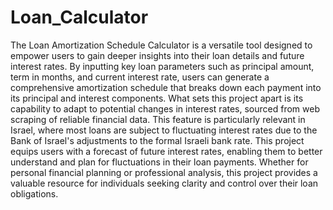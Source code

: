 # Loan_Calculator
The Loan Amortization Schedule Calculator is a versatile tool designed to empower users to gain deeper insights into their loan details and future interest rates. By inputting key loan parameters such as principal amount, term in months, and current interest rate, users can generate a comprehensive amortization schedule that breaks down each payment into its principal and interest components. What sets this project apart is its capability to adapt to potential changes in interest rates, sourced from web scraping of reliable financial data. This feature is particularly relevant in Israel, where most loans are subject to fluctuating interest rates due to the Bank of Israel's adjustments to the formal Israeli bank rate. This project equips users with a forecast of future interest rates, enabling them to better understand and plan for fluctuations in their loan payments. Whether for personal financial planning or professional analysis, this project provides a valuable resource for individuals seeking clarity and control over their loan obligations.
